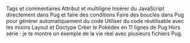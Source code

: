 Tags et commentaires
Attribut et multiligne
Insérer du JavaScript directement dans Pug et faire des conditions
Faire des boucles dans Pug pour générer automatiquement du code
Utiliser du code réutilisable avec les mixins
Layout et Doctype
Créer le Pokédex en 11 lignes de Pug
Hors série : je te montre un exemple de la vie réel avec plusieurs fichiers Pug.
